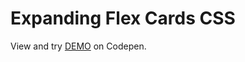 # Expanding Flex Cards CSS

View and try [DEMO](https://codepen.io/filippoerbisti/pen/wvyqYZz) on Codepen.

